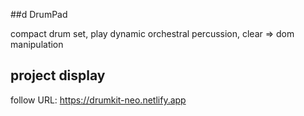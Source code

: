 ##d DrumPad
  
compact drum set, play dynamic orchestral percussion, 
 clear => dom manipulation


## project display
follow URL: 
https://drumkit-neo.netlify.app
